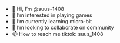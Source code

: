 - 👋 Hi, I’m @suus-1408
- 👀 I’m interested in playing games
- 🌱 I’m currently learning micro-bit
- 💞️ I’m looking to collaborate on community
- 📫 How to reach me tiktok: suus_1408
